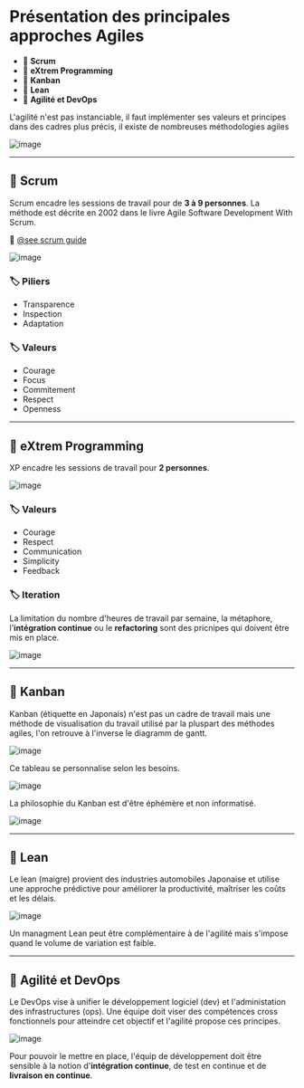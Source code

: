 # Présentation des principales approches Agiles

*  🔖 **Scrum**
*  🔖 **eXtrem Programming**
*  🔖 **Kanban**
*  🔖 **Lean**
*  🔖 **Agilité et DevOps**

L'agilité n'est pas instanciable, il faut implémenter ses valeurs et principes dans des cadres plus précis, il existe de nombreuses méthodologies agiles

![image](https://raw.githubusercontent.com/POEC-20-05/AGI-MET/master/wiki/resources/02/01-Agile-distribution.jpg)

___

## 📑 Scrum

Scrum encadre les sessions de travail pour de **3 à 9 personnes**. La méthode est décrite en 2002 dans le livre Agile Software Development With Scrum.

🔗 [@see scrum guide](https://www.scrum.org/resources/scrum-guide?gclid=CjwKCAjwte71BRBCEiwAU_V9hwM5usG59GkN4f7sfAAm99sDgs5Tis2_Aukm-Tb74cXZDKe8wH-TIRoC_psQAvD_BwE)

![image ](https://raw.githubusercontent.com/POEC-20-05/AGI-MET/master/wiki/resources/02/02-Scrum-overview.jpg)

### 🏷️ **Piliers**

* Transparence
* Inspection
* Adaptation

### 🏷️ **Valeurs**

* Courage
* Focus
* Commitement
* Respect
* Openness

___

## 📑 eXtrem Programming

XP encadre les sessions de travail pour **2 personnes**.

![image ](https://raw.githubusercontent.com/POEC-20-05/AGI-MET/master/wiki/resources/02/03-XP-Overview.jpg)

### 🏷️ **Valeurs**

* Courage
* Respect
* Communication
* Simplicity
* Feedback

### 🏷️ **Iteration**

La limitation du nombre d'heures de travail par semaine, la métaphore, l'**intégration continue** ou le **refactoring** sont des pricnipes qui doivent être mis en place.

![image ](https://raw.githubusercontent.com/POEC-20-05/AGI-MET/master/wiki/resources/02/04-XP.jpg)

___

## 📑 Kanban

Kanban (étiquette en Japonais) n'est pas un cadre de travail mais une méthode de visualisation du travail utilisé par la pluspart des méthodes agiles, l'on retrouve à l'inverse le diagramm de gantt.

![image ](https://raw.githubusercontent.com/POEC-20-05/AGI-MET/master/wiki/resources/02/05-Kanban.jpg)

Ce tableau se personnalise selon les besoins.

![image ](https://raw.githubusercontent.com/POEC-20-05/AGI-MET/master/wiki/resources/02/06-Kanban-custom.jpg)

La philosophie du Kanban est d'être éphémère et non informatisé.

![image ](https://raw.githubusercontent.com/POEC-20-05/AGI-MET/master/wiki/resources/02/07-Kanban-exemple.jpg)

___

## 📑 Lean

Le lean (maigre) provient des industries automobiles Japonaise et utilise une approche prédictive pour améliorer la productivité, maîtriser les coûts et les délais.

![image ](https://raw.githubusercontent.com/POEC-20-05/AGI-MET/master/wiki/resources/02/08-Lean.jpg)

Un managment Lean peut être complémentaire à de l'agilité mais s'impose quand le volume de variation est faible.

___

## 📑 Agilité et DevOps

Le DevOps vise à unifier le développement logiciel (dev) et l'administation des infrastructures (ops). Une équipe doit viser des compétences cross fonctionnels pour atteindre cet objectif et l'agilité propose ces principes.

![image ](https://raw.githubusercontent.com/POEC-20-05/AGI-MET/master/wiki/resources/02/09-Agile-devOps.jpg)

Pour pouvoir le mettre en place, l'équip de développement doit être sensible à la notion d'**intégration continue**, de test en continue et de **livraison en continue**.